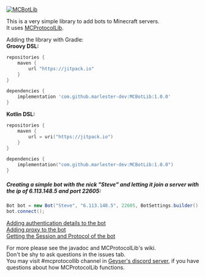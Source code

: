 [![MCBotLib](https://github.com/user-attachments/assets/6b9d0abe-651c-42d2-9d4c-e714dfbbe9f7)]()

This is a very simple library to add bots to Minecraft servers.  
It uses [MCProtocolLib](https://github.com/GeyserMC/MCProtocolLib).

Adding the library with Gradle:  
**Groovy DSL:**
```groovy
repositories {
    maven {
        url "https://jitpack.io"
    }
}

dependencies {
    implementation 'com.github.marlester-dev:MCBotLib:1.0.0'
}
```
**Kotlin DSL:**
```kotlin
repositories {
    maven {
        url = uri("https://jitpack.io")
    }
}

dependencies {
    implementation("com.github.marlester-dev:MCBotLib:1.0.0")
}
```

##### Creating a simple bot with the nick "Steve" and letting it join a server with the ip of 6.113.148.5 and port 22605:
```java
Bot bot = new Bot("Steve", "6.113.148.5", 22605, BotSettings.builder().build());
bot.connect();
```

[Adding authentication details to the bot](https://github.com/marlester-dev/MCBotLib/wiki/Adding-auth-details)  
[Adding proxy to the bot](https://github.com/marlester-dev/MCBotLib/wiki/Adding-proxy)  
[Getting the Session and Protocol of the bot](https://github.com/marlester-dev/MCBotLib/wiki/Getting-the-Session-and-Protocol-of-the-bot)

For more please see the javadoc and MCProtocolLib's wiki.  
Don't be shy to ask questions in the issues tab.  
You may visit #mcprotocollib channel in [Geyser's discord server](https://discord.gg/geysermc), if you have questions about how MCProtocolLib functions.
